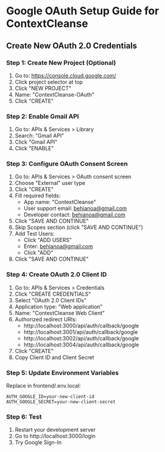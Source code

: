 # Google OAuth Setup Guide for ContextCleanse

## Create New OAuth 2.0 Credentials

### Step 1: Create New Project (Optional)
1. Go to: https://console.cloud.google.com/
2. Click project selector at top
3. Click "NEW PROJECT" 
4. Name: "ContextCleanse-OAuth"
5. Click "CREATE"

### Step 2: Enable Gmail API
1. Go to: APIs & Services > Library
2. Search: "Gmail API"
3. Click "Gmail API"
4. Click "ENABLE"

### Step 3: Configure OAuth Consent Screen
1. Go to: APIs & Services > OAuth consent screen
2. Choose "External" user type
3. Click "CREATE"
4. Fill required fields:
   - App name: "ContextCleanse"
   - User support email: behianoa@gmail.com
   - Developer contact: behianoa@gmail.com
5. Click "SAVE AND CONTINUE"
6. Skip Scopes section (click "SAVE AND CONTINUE")
7. Add Test Users:
   - Click "ADD USERS"
   - Enter: behianoa@gmail.com
   - Click "ADD"
8. Click "SAVE AND CONTINUE"

### Step 4: Create OAuth 2.0 Client ID
1. Go to: APIs & Services > Credentials
2. Click "CREATE CREDENTIALS"
3. Select "OAuth 2.0 Client IDs"
4. Application type: "Web application"
5. Name: "ContextCleanse Web Client"
6. Authorized redirect URIs:
   - http://localhost:3000/api/auth/callback/google
   - http://localhost:3001/api/auth/callback/google
   - http://localhost:3002/api/auth/callback/google
   - http://localhost:3004/api/auth/callback/google
7. Click "CREATE"
8. Copy Client ID and Client Secret

### Step 5: Update Environment Variables
Replace in frontend/.env.local:
```
AUTH_GOOGLE_ID=your-new-client-id
AUTH_GOOGLE_SECRET=your-new-client-secret
```

### Step 6: Test
1. Restart your development server
2. Go to http://localhost:3000/login
3. Try Google Sign-In